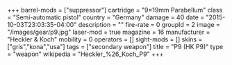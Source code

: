 +++
barrel-mods = ["suppressor"]
cartridge = "9×19mm Parabellum"
class = "Semi-automatic pistol"
country = "Germany"
damage = 40
date = "2015-10-03T23:03:35-04:00"
description = ""
fire-rate = 0
groupId = 2
image = "/images/gear/p9.jpg"
laser-mod = true
magazine = 16
manufacturer = "Heckler & Koch"
mobility = 0
operators = []
sight-mods = []
skins = ["gris","kona","usa"]
tags = ["secondary weapon"]
title = "P9 (HK P9)"
type = "weapon"
wikipedia = "Heckler_%26_Koch_P9"
+++
